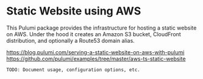 # Static Website using AWS

This Pulumi package provides the infrastructure for hosting a static website
on AWS. Under the hood it creates an Amazon S3 bucket, CloudFront distribution,
and optionally a Route53 domain alias.

https://blog.pulumi.com/serving-a-static-website-on-aws-with-pulumi
https://github.com/pulumi/examples/tree/master/aws-ts-static-website

```
TODO: Document usage, configuration options, etc.
```
